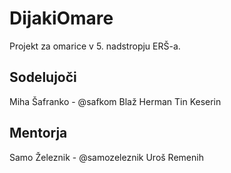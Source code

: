# DijakiOmare

Projekt za omarice v 5. nadstropju ERŠ-a. 

## Sodelujoči
Miha Šafranko - @safkom
Blaž Herman
Tin Keserin

## Mentorja
Samo Železnik - @samozeleznik
Uroš Remenih


